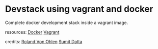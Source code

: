 Devstack using vagrant and docker
===================================

Complete docker development stack inside a vagrant image.

resources:
[Docker](https://www.docker.com/)
[Vagrant](https://www.vagrantup.com/)


credits:
[Roland Von Ohlen](https://github.com/RockingRolli/) 
[Sumit Datta](https://github.com/brainless/)

